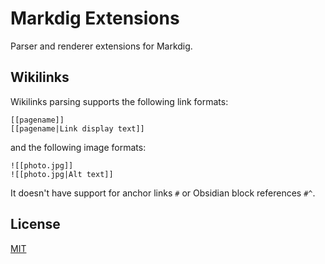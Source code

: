 
# Markdig Extensions

Parser and renderer extensions for Markdig.

## Wikilinks

Wikilinks parsing supports the following link formats:

```
[[pagename]]
[[pagename|Link display text]]
```

and the following image formats:

```
![[photo.jpg]]
![[photo.jpg|Alt text]]
```

It doesn't have support for anchor links `#` or Obsidian block references `#^`.


## License

[MIT](https://choosealicense.com/licenses/mit/)

